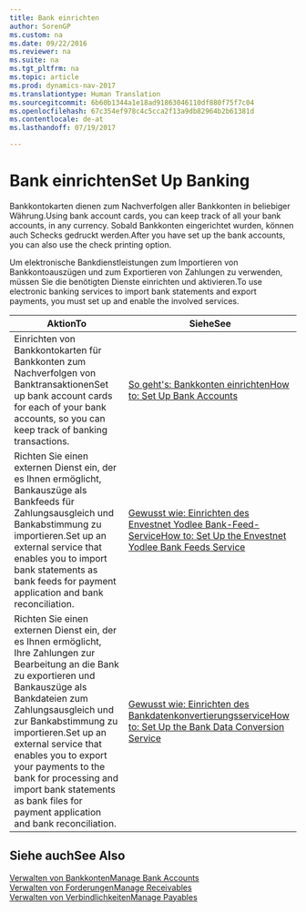 ```yaml
---
title: Bank einrichten
author: SorenGP
ms.custom: na
ms.date: 09/22/2016
ms.reviewer: na
ms.suite: na
ms.tgt_pltfrm: na
ms.topic: article
ms.prod: dynamics-nav-2017
ms.translationtype: Human Translation
ms.sourcegitcommit: 6b60b1344a1e18ad91863046110df880f75f7c04
ms.openlocfilehash: 67c354ef978c4c5cca2f13a9db82964b2b61381d
ms.contentlocale: de-at
ms.lasthandoff: 07/19/2017

---
```


# <a name="set-up-banking"></a><span data-ttu-id="2b690-102">Bank einrichten</span><span class="sxs-lookup"><span data-stu-id="2b690-102">Set Up Banking</span></span>

<span data-ttu-id="2b690-103">Bankkontokarten dienen zum Nachverfolgen aller Bankkonten in beliebiger Währung.</span><span class="sxs-lookup"><span data-stu-id="2b690-103">Using bank account cards, you can keep track of all your bank accounts, in any currency.</span></span> <span data-ttu-id="2b690-104">Sobald Bankkonten eingerichtet wurden, können auch Schecks gedruckt werden.</span><span class="sxs-lookup"><span data-stu-id="2b690-104">After you have set up the bank accounts, you can also use the check printing option.</span></span>

<span data-ttu-id="2b690-105">Um elektronische Bankdienstleistungen zum Importieren von Bankkontoauszügen und zum Exportieren von Zahlungen zu verwenden, müssen Sie die benötigten Dienste einrichten und aktivieren.</span><span class="sxs-lookup"><span data-stu-id="2b690-105">To use electronic banking services to import bank statements and  export payments, you must set up and enable the involved services.</span></span>

|<span data-ttu-id="2b690-106">Aktion</span><span class="sxs-lookup"><span data-stu-id="2b690-106">To</span></span> |<span data-ttu-id="2b690-107">Siehe</span><span class="sxs-lookup"><span data-stu-id="2b690-107">See</span></span> |
|---|----|
|<span data-ttu-id="2b690-108">Einrichten von Bankkontokarten für Bankkonten zum Nachverfolgen von Banktransaktionen</span><span class="sxs-lookup"><span data-stu-id="2b690-108">Set up bank account cards for each of your bank accounts, so you can keep track of banking transactions.</span></span>|[<span data-ttu-id="2b690-109">So geht's: Bankkonten einrichten</span><span class="sxs-lookup"><span data-stu-id="2b690-109">How to: Set Up Bank Accounts</span></span>](bank-how-setup-bank-accounts.md)|
|<span data-ttu-id="2b690-110">Richten Sie einen externen Dienst ein, der es Ihnen ermöglicht, Bankauszüge als Bankfeeds für Zahlungsausgleich und Bankabstimmung zu importieren.</span><span class="sxs-lookup"><span data-stu-id="2b690-110">Set up an external service that enables you to import bank statements as bank feeds for payment application and bank reconciliation.</span></span>|[<span data-ttu-id="2b690-111">Gewusst wie: Einrichten des Envestnet Yodlee Bank-Feed-Service</span><span class="sxs-lookup"><span data-stu-id="2b690-111">How to: Set Up the Envestnet Yodlee Bank Feeds Service</span></span>](bank-how-setup-bank-statement-service.md)|
|<span data-ttu-id="2b690-112">Richten Sie einen externen Dienst ein, der es Ihnen ermöglicht, Ihre Zahlungen zur Bearbeitung an die Bank zu exportieren und Bankauszüge als Bankdateien zum Zahlungsausgleich und zur Bankabstimmung zu importieren.</span><span class="sxs-lookup"><span data-stu-id="2b690-112">Set up an external service that enables you to export your payments to the bank for processing  and import bank statements as bank files for payment application and bank reconciliation.</span></span>|[<span data-ttu-id="2b690-113">Gewusst wie: Einrichten des Bankdatenkonvertierungsservice</span><span class="sxs-lookup"><span data-stu-id="2b690-113">How to: Set Up the Bank Data Conversion Service</span></span>](bank-how-setup-bank-data-conversion-service.md)|

## <a name="see-also"></a><span data-ttu-id="2b690-114">Siehe auch</span><span class="sxs-lookup"><span data-stu-id="2b690-114">See Also</span></span>
[<span data-ttu-id="2b690-115">Verwalten von Bankkonten</span><span class="sxs-lookup"><span data-stu-id="2b690-115">Manage Bank Accounts</span></span>](bank-manage-bank-accounts.md)  
[<span data-ttu-id="2b690-116">Verwalten von Forderungen</span><span class="sxs-lookup"><span data-stu-id="2b690-116">Manage Receivables</span></span>](receivables-manage-receivables.md)  
[<span data-ttu-id="2b690-117">Verwalten von Verbindlichkeiten</span><span class="sxs-lookup"><span data-stu-id="2b690-117">Manage Payables</span></span>](payables-manage-payables.md)

